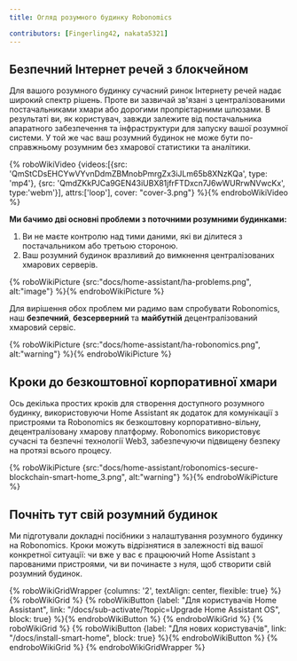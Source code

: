 ```yaml
---
title: Огляд розумного будинку Robonomics

contributors: [Fingerling42, nakata5321]
---
```


## Безпечний Інтернет речей з блокчейном

Для вашого розумного будинку сучасний ринок Інтернету речей надає широкий спектр рішень. Проте ви зазвичай зв'язані з централізованими постачальниками хмари або дорогими пропрієтарними шлюзами. В результаті ви, як користувач, завжди залежите від постачальника апаратного забезпечення та інфраструктури для запуску вашої розумної системи. У той же час ваш розумний будинок не може бути по-справжньому розумним без хмарової статистики та аналітики.

{% roboWikiVideo {videos:[{src: 'QmStCDsEHCYwVYvnDdmZBMnobPmrgZx3iJLm65b8XNzKQa', type: 'mp4'}, {src: 'QmdZKkPJCa9GEN43iUBX81jfrFTDxcn7J6wWURrwNVwcKx', type:'webm'}], attrs:['loop'], cover: "cover-3.png"} %}{% endroboWikiVideo %}

**Ми бачимо дві основні проблеми з поточними розумними будинками:**

1. Ви не маєте контролю над тими даними, які ви ділитеся з постачальником або третьою стороною.
2. Ваш розумний будинок вразливий до вимкнення централізованих хмарових серверів.

{% roboWikiPicture {src:"docs/home-assistant/ha-problems.png", alt:"image"} %}{% endroboWikiPicture %}

Для вирішення обох проблем ми радимо вам спробувати Robonomics, наш **безпечний**, **безсерверний** та **майбутній** децентралізований хмаровий сервіс.

{% roboWikiPicture {src:"docs/home-assistant/ha-robonomics.png", alt:"warning"} %}{% endroboWikiPicture %}

## Кроки до безкоштовної корпоративної хмари

Ось декілька простих кроків для створення доступного розумного будинку, використовуючи Home Assistant як додаток для комунікації з пристроями та Robonomics як безкоштовну корпоративно-вільну, децентралізовану хмарову платформу. Robonomics використовує сучасні та безпечні технології Web3, забезпечуючи підвищену безпеку на протязі всього процесу.

{% roboWikiPicture {src:"docs/home-assistant/robonomics-secure-blockchain-smart-home_3.png", alt:"warning"} %}{% endroboWikiPicture %}

## Почніть тут свій розумний будинок

Ми підготували докладні посібники з налаштування розумного будинку на Robonomics. Кроки можуть відрізнятися в залежності від вашої конкретної ситуації: чи вже у вас є працюючий Home Assistant з парованими пристроями, чи ви починаєте з нуля, щоб створити свій розумний будинок.

{% roboWikiGridWrapper {columns: '2', textAlign: center, flexible: true} %}
	{% roboWikiGrid %} 	{% roboWikiButton {label: "Для користувачів Home Assistant", link: "/docs/sub-activate/?topic=Upgrade Home Assistant OS", block: true} %}{% endroboWikiButton %} {% endroboWikiGrid %}
	{% roboWikiGrid %} 	{% roboWikiButton {label: "Для нових користувачів", link: "/docs/install-smart-home", block: true} %}{% endroboWikiButton %} {% endroboWikiGrid %}
{% endroboWikiGridWrapper %}